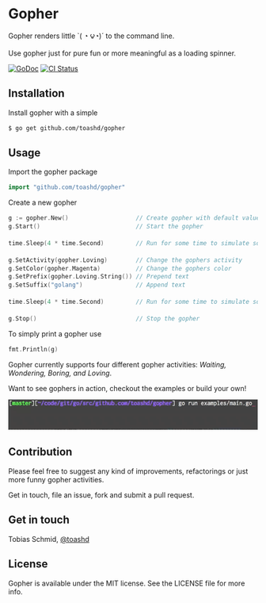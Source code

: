# Gopher
Gopher renders little `( ◔ ౪◔)´ to the command line.

Use gopher just for pure fun or more meaningful as a loading spinner.

[![GoDoc](https://godoc.org/github.com/toashd/gopher?status.svg)](https://godoc.org/github.com/toashd/gopher)
[![CI Status](http://img.shields.io/travis/toashd/gopher.svg?style=flat)](https://travis-ci.org/toashd/gopher)

## Installation

Install gopher with a simple

```bash
$ go get github.com/toashd/gopher
```

## Usage
Import the gopher package

```go
import "github.com/toashd/gopher"
```

Create a new gopher

```go
g := gopher.New()                   // Create gopher with default values
g.Start()                           // Start the gopher

time.Sleep(4 * time.Second)         // Run for some time to simulate some serious work

g.SetActivity(gopher.Loving)        // Change the gophers activity
g.SetColor(gopher.Magenta)          // Change the gophers color
g.SetPrefix(gopher.Loving.String()) // Prepend text
g.SetSuffix("golang")               // Append text

time.Sleep(4 * time.Second)         // Run for some time to simulate some serious work

g.Stop()                            // Stop the gopher
```

To simply print a gopher use

```go
fmt.Println(g)
```

Gopher currently supports four different gopher activities: *Waiting, Wondering, Boring, and Loving*.

Want to see gophers in action, checkout the examples or build your own!

![](./examples/gopher.gif)

## Contribution

Please feel free to suggest any kind of improvements, refactorings or just more funny gopher activities.

Get in touch, file an issue, fork and submit a pull request.

## Get in touch

Tobias Schmid, [@toashd](http://twitter.com/toashd)

## License

Gopher is available under the MIT license. See the LICENSE file for more info.
